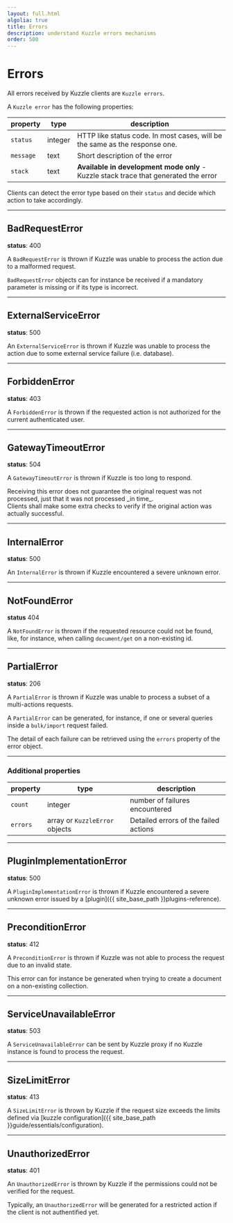```yaml
---
layout: full.html
algolia: true
title: Errors
description: understand Kuzzle errors mechanisms
order: 500
---
```


# Errors

All errors received by Kuzzle clients are `Kuzzle errors`.

A `Kuzzle error` has the following properties:

| property | type | description |
| -------- | ---- | ----------- |
| `status` | integer | HTTP like status code. In most cases, will be the same as the response one. |
| `message` | text | Short description of the error |
| `stack` | text | **Available in development mode only** - Kuzzle stack trace that generated the error |

Clients can detect the error type based on their `status` and decide which action to take accordingly.

---

## BadRequestError

**status**: 400

A `BadRequestError` is thrown if Kuzzle was unable to process the action due to a malformed request.

`BadRequestError` objects can for instance be received if a mandatory parameter is missing or if its type is incorrect.

---

## ExternalServiceError

**status**: 500

An `ExternalServiceError` is thrown if Kuzzle was unable to process the action due to some external service failure (i.e. database).

---

## ForbiddenError

**status**: 403

A `ForbiddenError` is thrown if the requested action is not authorized for the current authenticated user.

---

## GatewayTimeoutError

**status**: 504

A `GatewayTimeoutError` is thrown if Kuzzle is too long to respond.

<aside class="warning">
Receiving this error does not guarantee the original request was not processed, just that it was not processed _in time_.<br>
Clients shall make some extra checks to verify if the original action was actually successful.
</aside>

---

## InternalError

**status**: 500

An `InternalError` is thrown if Kuzzle encountered a severe unknown error.

---

## NotFoundError

**status** 404

A `NotFoundError` is thrown if the requested resource could not be found, like, for instance, when calling `document/get` on a non-existing id.

<!---
ParseError: not documented @TODO: remove its current usage by BadRequestError
-->

---

## PartialError

**status**: 206

A `PartialError` is thrown if Kuzzle was unable to process a subset of a multi-actions requests.

A `PartialError` can be generated, for instance, if one or several queries inside a `bulk/import` request failed.

The detail of each failure can be retrieved using the `errors` property of the error object.

---

### Additional properties

| property | type | description |
| -------- | ---- | ----------- |
| `count` | integer | number of failures encountered |
| `errors` | array or `KuzzleError` objects | Detailed errors of the failed actions |

---

## PluginImplementationError

**status**: 500

A `PluginImplementationError` is thrown if Kuzzle encountered a severe unknown error issued by a [plugin]({{ site_base_path }}plugins-reference).

---

## PreconditionError

**status**: 412

A `PreconditionError` is thrown if Kuzzle was not able to process the request due to an invalid state.

This error can for instance be generated when trying to create a document on a non-existing collection.

---

## ServiceUnavailableError

**status**: 503

A `ServiceUnavailableError` can be sent by Kuzzle proxy if no Kuzzle instance is found to process the request.

---

## SizeLimitError

**status**: 413

A `SizeLimitError` is thrown by Kuzzle if the request size exceeds the limits defined via [kuzzle configuration]({{ site_base_path }}guide/essentials/configuration).

---

## UnauthorizedError

**status**: 401

An `UnauthorizedError` is thrown by Kuzzle if the permissions could not be verified for the request.

Typically, an `UnauthorizedError` will be generated for a restricted action if the client is not authentified yet.

